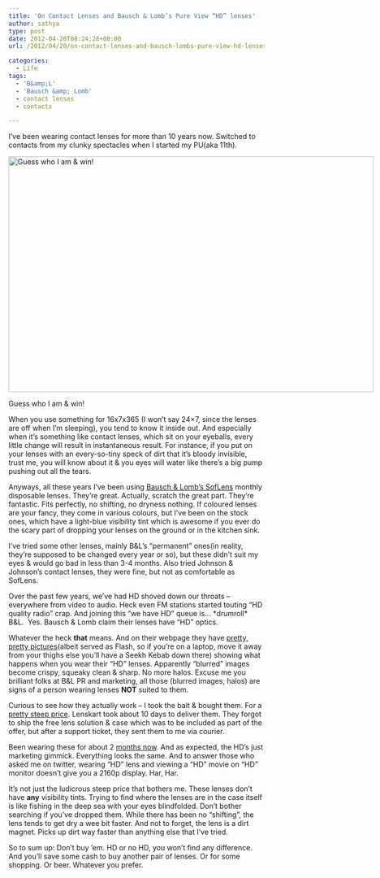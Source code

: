 ```yaml
---
title: 'On Contact Lenses and Bausch & Lomb’s Pure View “HD” lenses'
author: sathya
type: post
date: 2012-04-20T08:24:28+00:00
url: /2012/04/20/on-contact-lenses-and-bausch-lombs-pure-view-hd-lenses/

categories:
  - Life
tags:
  - 'B&amp;L'
  - 'Bausch &amp; Lomb'
  - contact lenses
  - contacts

---
```

I&#8217;ve been wearing contact lenses for more than 10 years now. Switched to contacts from my clunky spectacles when I started my PU(aka 11th).

<div id="attachment_626" style="width: 729px" class="wp-caption aligncenter">
  <a href="http://sathyabh.at/wp-content/uploads/2012/04/26076_384503182411_3200318_n.jpg"><img src="http://sathyabh.at/wp-content/uploads/2012/04/26076_384503182411_3200318_n.jpg" alt="Guess who I am & win!" title="Guess who I am & win!" width="719" height="464" class="size-full wp-image-626" /></a>
  
  <p class="wp-caption-text">
    Guess who I am & win!
  </p>
</div>

When you use something for 16x7x365 (I won&#8217;t say 24&#215;7, since the lenses are off when I&#8217;m sleeping), you tend to know it inside out. And especially when it&#8217;s something like contact lenses, which sit on your eyeballs, every little change will result in instantaneous result. For instance, if you put on your lenses with an every-so-tiny speck of dirt that it&#8217;s bloody invisible, trust me, you will know about it & you eyes will water like there&#8217;s a big pump pushing out all the tears.

Anyways, all these years I&#8217;ve been using <a href="http://www.bausch.com/en/ECP/Our-Products/Contact-Lenses/Myopia-Contact-Lenses/SofLens-Daily-Disposables" target="_blank">Bausch & Lomb&#8217;s SofLens</a> monthly disposable lenses. They&#8217;re great. Actually, scratch the great part. They&#8217;re fantastic. Fits perfectly, no shifting, no dryness nothing. If coloured lenses are your fancy, they come in various colours, but I&#8217;ve been on the stock ones, which have a light-blue visibility tint which is awesome if you ever do the scary part of dropping your lenses on the ground or in the kitchen sink.

I&#8217;ve tried some other lenses, mainly B&L&#8217;s &#8220;permanent&#8221; ones(in reality, they&#8217;re supposed to be changed every year or so), but these didn&#8217;t suit my eyes & would go bad in less than 3-4 months. Also tried Johnson & Johnson&#8217;s contact lenses, they were fine, but not as comfortable as SofLens.

Over the past few years, we&#8217;ve had HD shoved down our throats &#8211; everywhere from video to audio. Heck even FM stations started touting &#8220;HD quality radio&#8221; crap. And joining this &#8220;we have HD&#8221; queue is&#8230; \*drumroll\* B&L.  Yes. Bausch & Lomb claim their lenses have &#8220;HD&#8221; optics.

Whatever the heck **that** means. And on their webpage they have <a href="http://www.purevision2.com/demo.html" target="_blank">pretty, pretty pictures</a>(albeit served as Flash, so if you&#8217;re on a laptop, move it away from your thighs else you&#8217;ll have a Seekh Kebab down there) showing what happens when you wear their &#8220;HD&#8221; lenses. Apparently &#8220;blurred&#8221; images become crispy, squeaky clean & sharp. No more halos. Excuse me you brilliant folks at B&L PR and marketing, all those (blurred images, halos) are signs of a person wearing lenses **NOT** suited to them.

Curious to see how they actually work &#8211; I took the bait & bought them. For a <a href="http://www.lenskart.com/bausch-lomb-purevision2-hd-contact-lenses.html" target="_blank">pretty steep price</a>. Lenskart took about 10 days to deliver them. They forgot to ship the free lens solution & case which was to be included as part of the offer, but after a support ticket, they sent them to me via courier.

Been wearing these for about 2 [months now][1]. And as expected, the HD&#8217;s just marketing gimmick. Everything looks the same. And to answer those who asked me on twitter, wearing &#8220;HD&#8221; lens and viewing a &#8220;HD&#8221; movie on &#8220;HD&#8221; monitor doesn&#8217;t give you a 2160p display. Har, Har.

It&#8217;s not just the ludicrous steep price that bothers me. These lenses don&#8217;t have **any** visibility tints. Trying to find where the lenses are in the case itself is like fishing in the deep sea with your eyes blindfolded. Don&#8217;t bother searching if you&#8217;ve dropped them. While there has been no &#8220;shifting&#8221;, the lens tends to get dry a wee bit faster. And not to forget, the lens is a dirt magnet. Picks up dirt way faster than anything else that I&#8217;ve tried.

So to sum up: Don&#8217;t buy &#8217;em. HD or no HD, you won&#8217;t find any difference. And you&#8217;ll save some cash to buy another pair of lenses. Or for some shopping. Or beer. Whatever you prefer.

 [1]: http://twitter.com/SathyaBhat/statuses/172990100685324288
